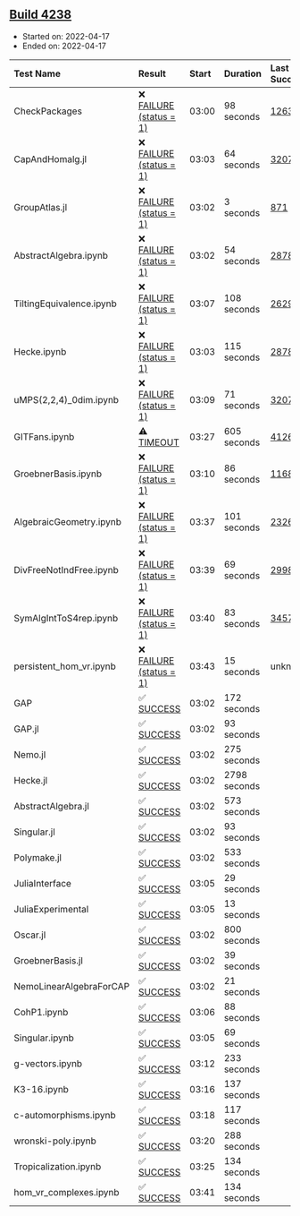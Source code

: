 ## [Build 4238](https://oscarci.mathematik.uni-kl.de/job/oscar-stable/4238/)

* Started on: 2022-04-17
* Ended on: 2022-04-17

| Test Name    | Result | Start | Duration | Last Success | First Failure |
|:-------------|:-------|:------|:---------|:-------------|:--------------|
| CheckPackages | ❌ [FAILURE (status = 1)](https://oscarci.mathematik.uni-kl.de/job/oscar-stable/4238/artifact/logs/build-4238/CheckPackages.log) | 03:00 | 98 seconds | [1263](https://oscarci.mathematik.uni-kl.de/job/oscar-stable/1263/) | [1264](https://oscarci.mathematik.uni-kl.de/job/oscar-stable/1264/) |
| CapAndHomalg.jl | ❌ [FAILURE (status = 1)](https://oscarci.mathematik.uni-kl.de/job/oscar-stable/4238/artifact/logs/build-4238/CapAndHomalg.jl.log) | 03:03 | 64 seconds | [3207](https://oscarci.mathematik.uni-kl.de/job/oscar-stable/3207/) | [3208](https://oscarci.mathematik.uni-kl.de/job/oscar-stable/3208/) |
| GroupAtlas.jl | ❌ [FAILURE (status = 1)](https://oscarci.mathematik.uni-kl.de/job/oscar-stable/4238/artifact/logs/build-4238/GroupAtlas.jl.log) | 03:02 | 3 seconds | [871](https://oscarci.mathematik.uni-kl.de/job/oscar-stable/871/) | [872](https://oscarci.mathematik.uni-kl.de/job/oscar-stable/872/) |
| AbstractAlgebra.ipynb | ❌ [FAILURE (status = 1)](https://oscarci.mathematik.uni-kl.de/job/oscar-stable/4238/artifact/logs/build-4238/AbstractAlgebra.ipynb.log) | 03:02 | 54 seconds | [2878](https://oscarci.mathematik.uni-kl.de/job/oscar-stable/2878/) | [2879](https://oscarci.mathematik.uni-kl.de/job/oscar-stable/2879/) |
| TiltingEquivalence.ipynb | ❌ [FAILURE (status = 1)](https://oscarci.mathematik.uni-kl.de/job/oscar-stable/4238/artifact/logs/build-4238/TiltingEquivalence.ipynb.log) | 03:07 | 108 seconds | [2629](https://oscarci.mathematik.uni-kl.de/job/oscar-stable/2629/) | [2630](https://oscarci.mathematik.uni-kl.de/job/oscar-stable/2630/) |
| Hecke.ipynb | ❌ [FAILURE (status = 1)](https://oscarci.mathematik.uni-kl.de/job/oscar-stable/4238/artifact/logs/build-4238/Hecke.ipynb.log) | 03:03 | 115 seconds | [2878](https://oscarci.mathematik.uni-kl.de/job/oscar-stable/2878/) | [2879](https://oscarci.mathematik.uni-kl.de/job/oscar-stable/2879/) |
| uMPS(2,2,4)_0dim.ipynb | ❌ [FAILURE (status = 1)](https://oscarci.mathematik.uni-kl.de/job/oscar-stable/4238/artifact/logs/build-4238/uMPS-2-2-4-_0dim.ipynb.log) | 03:09 | 71 seconds | [3207](https://oscarci.mathematik.uni-kl.de/job/oscar-stable/3207/) | [3208](https://oscarci.mathematik.uni-kl.de/job/oscar-stable/3208/) |
| GITFans.ipynb | ⚠ [TIMEOUT](https://oscarci.mathematik.uni-kl.de/job/oscar-stable/4238/artifact/logs/build-4238/GITFans.ipynb.log) | 03:27 | 605 seconds | [4126](https://oscarci.mathematik.uni-kl.de/job/oscar-stable/4126/) | [4127](https://oscarci.mathematik.uni-kl.de/job/oscar-stable/4127/) |
| GroebnerBasis.ipynb | ❌ [FAILURE (status = 1)](https://oscarci.mathematik.uni-kl.de/job/oscar-stable/4238/artifact/logs/build-4238/GroebnerBasis.ipynb.log) | 03:10 | 86 seconds | [1168](https://oscarci.mathematik.uni-kl.de/job/oscar-stable/1168/) | [1169](https://oscarci.mathematik.uni-kl.de/job/oscar-stable/1169/) |
| AlgebraicGeometry.ipynb | ❌ [FAILURE (status = 1)](https://oscarci.mathematik.uni-kl.de/job/oscar-stable/4238/artifact/logs/build-4238/AlgebraicGeometry.ipynb.log) | 03:37 | 101 seconds | [2326](https://oscarci.mathematik.uni-kl.de/job/oscar-stable/2326/) | [2327](https://oscarci.mathematik.uni-kl.de/job/oscar-stable/2327/) |
| DivFreeNotIndFree.ipynb | ❌ [FAILURE (status = 1)](https://oscarci.mathematik.uni-kl.de/job/oscar-stable/4238/artifact/logs/build-4238/DivFreeNotIndFree.ipynb.log) | 03:39 | 69 seconds | [2998](https://oscarci.mathematik.uni-kl.de/job/oscar-stable/2998/) | [2999](https://oscarci.mathematik.uni-kl.de/job/oscar-stable/2999/) |
| SymAlgIntToS4rep.ipynb | ❌ [FAILURE (status = 1)](https://oscarci.mathematik.uni-kl.de/job/oscar-stable/4238/artifact/logs/build-4238/SymAlgIntToS4rep.ipynb.log) | 03:40 | 83 seconds | [3457](https://oscarci.mathematik.uni-kl.de/job/oscar-stable/3457/) | [3458](https://oscarci.mathematik.uni-kl.de/job/oscar-stable/3458/) |
| persistent_hom_vr.ipynb | ❌ [FAILURE (status = 1)](https://oscarci.mathematik.uni-kl.de/job/oscar-stable/4238/artifact/logs/build-4238/persistent_hom_vr.ipynb.log) | 03:43 | 15 seconds | unknown | unknown |
| GAP | ✅ [SUCCESS](https://oscarci.mathematik.uni-kl.de/job/oscar-stable/4238/artifact/logs/build-4238/GAP.log) | 03:02 | 172 seconds |  |  |
| GAP.jl | ✅ [SUCCESS](https://oscarci.mathematik.uni-kl.de/job/oscar-stable/4238/artifact/logs/build-4238/GAP.jl.log) | 03:02 | 93 seconds |  |  |
| Nemo.jl | ✅ [SUCCESS](https://oscarci.mathematik.uni-kl.de/job/oscar-stable/4238/artifact/logs/build-4238/Nemo.jl.log) | 03:02 | 275 seconds |  |  |
| Hecke.jl | ✅ [SUCCESS](https://oscarci.mathematik.uni-kl.de/job/oscar-stable/4238/artifact/logs/build-4238/Hecke.jl.log) | 03:02 | 2798 seconds |  |  |
| AbstractAlgebra.jl | ✅ [SUCCESS](https://oscarci.mathematik.uni-kl.de/job/oscar-stable/4238/artifact/logs/build-4238/AbstractAlgebra.jl.log) | 03:02 | 573 seconds |  |  |
| Singular.jl | ✅ [SUCCESS](https://oscarci.mathematik.uni-kl.de/job/oscar-stable/4238/artifact/logs/build-4238/Singular.jl.log) | 03:02 | 93 seconds |  |  |
| Polymake.jl | ✅ [SUCCESS](https://oscarci.mathematik.uni-kl.de/job/oscar-stable/4238/artifact/logs/build-4238/Polymake.jl.log) | 03:02 | 533 seconds |  |  |
| JuliaInterface | ✅ [SUCCESS](https://oscarci.mathematik.uni-kl.de/job/oscar-stable/4238/artifact/logs/build-4238/JuliaInterface.log) | 03:05 | 29 seconds |  |  |
| JuliaExperimental | ✅ [SUCCESS](https://oscarci.mathematik.uni-kl.de/job/oscar-stable/4238/artifact/logs/build-4238/JuliaExperimental.log) | 03:05 | 13 seconds |  |  |
| Oscar.jl | ✅ [SUCCESS](https://oscarci.mathematik.uni-kl.de/job/oscar-stable/4238/artifact/logs/build-4238/Oscar.jl.log) | 03:02 | 800 seconds |  |  |
| GroebnerBasis.jl | ✅ [SUCCESS](https://oscarci.mathematik.uni-kl.de/job/oscar-stable/4238/artifact/logs/build-4238/GroebnerBasis.jl.log) | 03:02 | 39 seconds |  |  |
| NemoLinearAlgebraForCAP | ✅ [SUCCESS](https://oscarci.mathematik.uni-kl.de/job/oscar-stable/4238/artifact/logs/build-4238/NemoLinearAlgebraForCAP.log) | 03:02 | 21 seconds |  |  |
| CohP1.ipynb | ✅ [SUCCESS](https://oscarci.mathematik.uni-kl.de/job/oscar-stable/4238/artifact/logs/build-4238/CohP1.ipynb.log) | 03:06 | 88 seconds |  |  |
| Singular.ipynb | ✅ [SUCCESS](https://oscarci.mathematik.uni-kl.de/job/oscar-stable/4238/artifact/logs/build-4238/Singular.ipynb.log) | 03:05 | 69 seconds |  |  |
| g-vectors.ipynb | ✅ [SUCCESS](https://oscarci.mathematik.uni-kl.de/job/oscar-stable/4238/artifact/logs/build-4238/g-vectors.ipynb.log) | 03:12 | 233 seconds |  |  |
| K3-16.ipynb | ✅ [SUCCESS](https://oscarci.mathematik.uni-kl.de/job/oscar-stable/4238/artifact/logs/build-4238/K3-16.ipynb.log) | 03:16 | 137 seconds |  |  |
| c-automorphisms.ipynb | ✅ [SUCCESS](https://oscarci.mathematik.uni-kl.de/job/oscar-stable/4238/artifact/logs/build-4238/c-automorphisms.ipynb.log) | 03:18 | 117 seconds |  |  |
| wronski-poly.ipynb | ✅ [SUCCESS](https://oscarci.mathematik.uni-kl.de/job/oscar-stable/4238/artifact/logs/build-4238/wronski-poly.ipynb.log) | 03:20 | 288 seconds |  |  |
| Tropicalization.ipynb | ✅ [SUCCESS](https://oscarci.mathematik.uni-kl.de/job/oscar-stable/4238/artifact/logs/build-4238/Tropicalization.ipynb.log) | 03:25 | 134 seconds |  |  |
| hom_vr_complexes.ipynb | ✅ [SUCCESS](https://oscarci.mathematik.uni-kl.de/job/oscar-stable/4238/artifact/logs/build-4238/hom_vr_complexes.ipynb.log) | 03:41 | 134 seconds |  |  |
